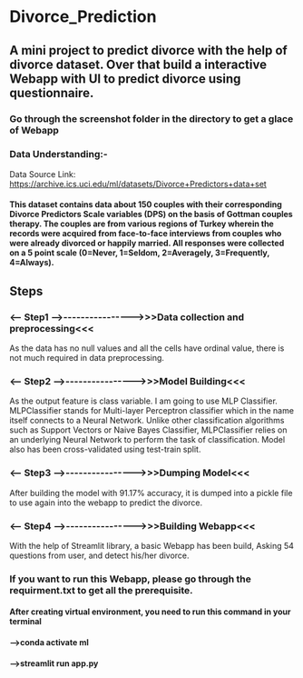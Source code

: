 # Divorce_Prediction
## A mini project to predict divorce with the help of divorce dataset. Over that build a interactive Webapp with UI to predict divorce using questionnaire.

### Go through the screenshot folder in the directory to get a glace of Webapp

### Data Understanding:-

Data Source Link: https://archive.ics.uci.edu/ml/datasets/Divorce+Predictors+data+set

#### This dataset contains data about 150 couples with their corresponding Divorce Predictors Scale variables (DPS) on the basis of Gottman couples therapy. The couples are from various regions of Turkey wherein the records were acquired from face-to-face interviews from couples who were already divorced or happily married. All responses were collected on a 5 point scale (0=Never, 1=Seldom, 2=Averagely, 3=Frequently, 4=Always).

## Steps

### <-- Step1 -->---------------->>>Data collection and preprocessing<<<

As the data has no null values and all the cells have ordinal value, there is not much required in data preprocessing.

### <-- Step2 -->---------------->>>Model Building<<<

As the output feature is class variable. I am going to use MLP Classifier. MLPClassifier stands for Multi-layer Perceptron classifier which in the name itself connects to a Neural Network. Unlike other classification algorithms such as Support Vectors or Naive Bayes Classifier, MLPClassifier relies on an underlying Neural Network to perform the task of classification. Model also has been cross-validated using test-train split.


### <-- Step3 -->---------------->>>Dumping Model<<<

After building the model with 91.17% accuracy, it is dumped into a pickle file to use again into the webapp to predict the divorce.

### <-- Step4 -->---------------->>>Building Webapp<<<

With the help of Streamlit library, a basic Webapp has been build, Asking 54 questions from user, and detect his/her divorce.

### If you want to run this Webapp, please go through the requirment.txt to get all the prerequisite. 
#### After creating virtual environment, you need to run this command in your terminal
#### -->conda activate ml
#### -->streamlit run app.py
